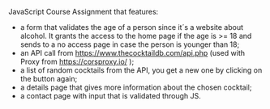 JavaScript Course Assignment that features:

- a form that validates the age of a person since it´s a website about alcohol. It grants the access to the home page if the age is >= 18 and sends to a no access page in case the person is younger than 18;
- an API call from https://www.thecocktaildb.com/api.php (used with Proxy from https://corsproxy.io/ );
- a list of random cocktails from the API, you get a new one by clicking on the button again;
- a details page that gives more information about the chosen cocktail;
- a contact page with input that is validated through JS.
